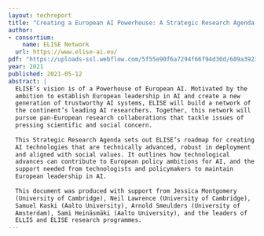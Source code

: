 ```yaml
---
layout: techreport
title: "Creating a European AI Powerhouse: A Strategic Research Agenda from the European Learning and Intelligent Systems Excellence (ELISE) consortium"
author:
- consortium:
    name: ELISE Network
  url: https://www.elise-ai.eu/
pdf: "https://uploads-ssl.webflow.com/5f55e90f6a7294f66f94d30d/609a39235e25e3d64bb65053_ELISE-strategic-research-agenda-web.pdf"
year: 2021
published: 2021-05-12
abstract: |
  ELISE’s vision is of a Powerhouse of European AI. Motivated by the
  ambition to establish European leadership in AI and create a new
  generation of trustworthy AI systems, ELISE will build a network of
  the continent’s leading AI researchers. Together, this network will
  pursue pan-European research collaborations that tackle issues of
  pressing scientific and social concern.
  
  This Strategic Research Agenda sets out ELISE’s roadmap for creating
  AI technologies that are technically advanced, robust in deployment
  and aligned with social values. It outlines how technological
  advances can contribute to European policy ambitions for AI, and the
  support needed from technologists and policymakers to maintain
  European leadership in AI.
  
  This document was produced with support from Jessica Montgomery
  (University of Cambridge), Neil Lawrence (University of Cambridge),
  Samuel Kaski (Aalto University), Arnold Smeulders (University of
  Amsterdam), Sami Heinäsmäki (Aalto University), and the leaders of
  ELLIS and ELISE research programmes.
---
```

